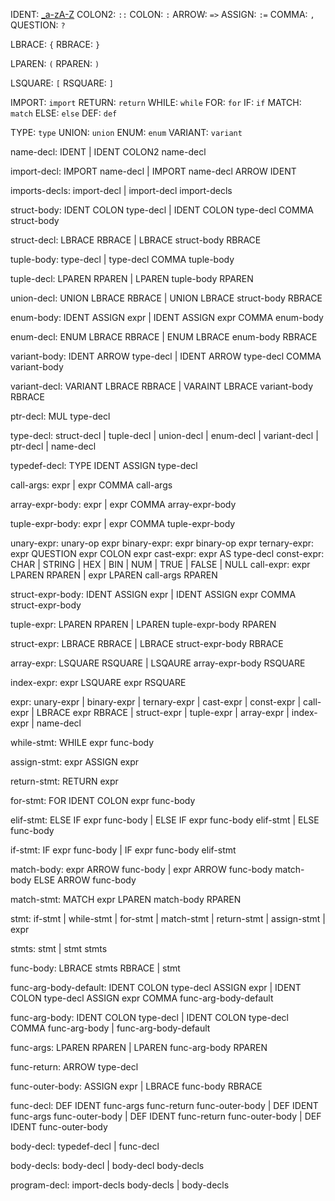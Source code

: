 IDENT: [_a-zA-Z]([_a-zA-Z0-9]*)
COLON2: `::`
COLON: `:`
ARROW: `=>`
ASSIGN: `:=`
COMMA: `,`
QUESTION: `?`

LBRACE: `{`
RBRACE: `}`

LPAREN: `(`
RPAREN: `)`

LSQUARE: `[`
RSQUARE: `]`

IMPORT: `import`
RETURN: `return`
WHILE: `while`
FOR: `for`
IF: `if`
MATCH: `match`
ELSE: `else`
DEF: `def`

TYPE: `type`
UNION: `union`
ENUM: `enum`
VARIANT: `variant`

name-decl:  IDENT | 
            IDENT COLON2 name-decl



import-decl:    IMPORT name-decl | 
                IMPORT name-decl ARROW IDENT

imports-decls:  import-decl | 
                import-decl import-decls



struct-body:    IDENT COLON type-decl |
                IDENT COLON type-decl COMMA struct-body

struct-decl:    LBRACE RBRACE |
                LBRACE struct-body RBRACE



tuple-body: type-decl |
            type-decl COMMA tuple-body

tuple-decl: LPAREN RPAREN |
            LPAREN tuple-body RPAREN




union-decl: UNION LBRACE RBRACE |
            UNION LBRACE struct-body RBRACE


enum-body:  IDENT ASSIGN expr |
            IDENT ASSIGN expr COMMA enum-body

enum-decl:  ENUM LBRACE RBRACE |
            ENUM LBRACE enum-body RBRACE


variant-body:   IDENT ARROW type-decl |
                IDENT ARROW type-decl COMMA variant-body

variant-decl:   VARIANT LBRACE RBRACE |
                VARAINT LBRACE variant-body RBRACE




ptr-decl:   MUL type-decl




type-decl:  struct-decl | 
            tuple-decl | 
            union-decl | 
            enum-decl |
            variant-decl |
            ptr-decl |
            name-decl


typedef-decl: TYPE IDENT ASSIGN type-decl


call-args:  expr |
            expr COMMA call-args

array-expr-body:    expr |
                    expr COMMA array-expr-body

tuple-expr-body:    expr |
                    expr COMMA tuple-expr-body

unary-expr: unary-op expr
binary-expr: expr binary-op expr
ternary-expr: expr QUESTION expr COLON expr
cast-expr: expr AS type-decl
const-expr: CHAR | STRING | HEX | BIN | NUM | TRUE | FALSE | NULL
call-expr: expr LPAREN RPAREN | expr LPAREN call-args RPAREN

struct-expr-body:   IDENT ASSIGN expr |
                    IDENT ASSIGN expr COMMA struct-expr-body

tuple-expr:     LPAREN RPAREN |
                LPAREN tuple-expr-body RPAREN

struct-expr:    LBRACE RBRACE |
                LBRACE struct-expr-body RBRACE

array-expr: LSQUARE RSQUARE |
            LSQAURE array-expr-body RSQUARE

index-expr: expr LSQUARE expr RSQUARE


expr:   unary-expr |
        binary-expr |
        ternary-expr |
        cast-expr |
        const-expr |
        call-expr |
        LBRACE expr RBRACE |
        struct-expr |
        tuple-expr |
        array-expr |
        index-expr |
        name-decl


while-stmt: WHILE expr func-body

assign-stmt: expr ASSIGN expr

return-stmt: RETURN expr

for-stmt: FOR IDENT COLON expr func-body

elif-stmt:  ELSE IF expr func-body |
            ELSE IF expr func-body elif-stmt |
            ELSE func-body

if-stmt:    IF expr func-body |
            IF expr func-body elif-stmt

match-body: expr ARROW func-body |
            expr ARROW func-body match-body
            ELSE ARROW func-body

match-stmt: MATCH expr LPAREN match-body RPAREN

stmt:   if-stmt | while-stmt | for-stmt | match-stmt | return-stmt | assign-stmt | expr


stmts:  stmt |
        stmt stmts

func-body:  LBRACE stmts RBRACE |
            stmt


func-arg-body-default:  IDENT COLON type-decl ASSIGN expr |
                        IDENT COLON type-decl ASSIGN expr COMMA func-arg-body-default

func-arg-body:  IDENT COLON type-decl |
                IDENT COLON type-decl COMMA func-arg-body |
                func-arg-body-default

func-args:  LPAREN RPAREN |
            LPAREN func-arg-body RPAREN


func-return: ARROW type-decl

func-outer-body:    ASSIGN expr |
                    LBRACE func-body RBRACE

func-decl:  DEF IDENT func-args func-return func-outer-body |
            DEF IDENT func-args func-outer-body |
            DEF IDENT func-return func-outer-body |
            DEF IDENT func-outer-body


body-decl:  typedef-decl | 
            func-decl

body-decls: body-decl | 
            body-decl body-decls


program-decl:   import-decls body-decls | 
                body-decls